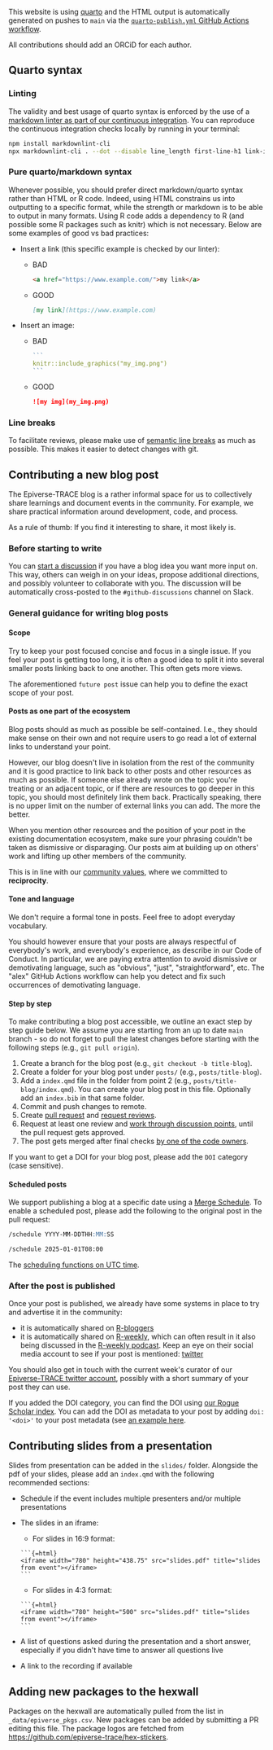 This website is using [quarto](https://quarto.org/)
and the HTML output is automatically generated on pushes to `main`
via the [`quarto-publish.yml` GitHub Actions workflow](https://github.com/epiverse-trace/epiverse-trace.github.io/blob/main/.github/workflows/quarto-publish.yml).

All contributions should add an ORCiD for each author.

## Quarto syntax

### Linting

The validity and best usage of quarto syntax is enforced by the use of a [markdown linter as part of our continuous integration](https://github.com/epiverse-trace/.github/blob/main/workflows/lint-changed-quarto.yaml).
You can reproduce the continuous integration checks locally by running in your terminal:

```sh
npm install markdownlint-cli
npx markdownlint-cli . --dot --disable line_length first-line-h1 link-image-reference-definitions
```

### Pure quarto/markdown syntax

Whenever possible, you should prefer direct markdown/quarto syntax rather than HTML or R code.
Indeed, using HTML constrains us into outputting to a specific format,
while the strength or markdown is to be able to output in many formats.
Using R code adds a dependency to R (and possible some R packages such as knitr) which is not necessary.
Below are some examples of good vs bad practices:

- Insert a link (this specific example is checked by our linter):
  - BAD

    ```html
    <a href="https://www.example.com/">my link</a>
    ```

  - GOOD

    ```md
    [my link](https://www.example.com)
    ```

- Insert an image:
  - BAD

    ````r
    ```
    knitr::include_graphics("my_img.png")
    ```
    ````

  - GOOD

    ```md
    ![my img](my_img.png)
    ```

### Line breaks

To facilitate reviews, please make use of [semantic line breaks](https://sembr.org/) as much as possible.
This makes it easier to detect changes with git.

## Contributing a new blog post

The Epiverse-TRACE blog is a rather informal space for us to collectively share learnings and document events in the community. For example, we share practical information around development, code, and process.

As a rule of thumb: If you find it interesting to share, it most likely is.

### Before starting to write

You can [start a discussion](https://github.com/orgs/epiverse-trace/discussions/new?category=blog-post-ideas) if you have a blog idea you want more input on.
This way, others can weigh in on your ideas, propose additional directions, and possibly volunteer to collaborate with you.
The discussion will be automatically cross-posted to the `#github-discussions` channel on Slack.

### General guidance for writing blog posts

#### Scope

Try to keep your post focused concise and focus in a single issue.
If you feel your post is getting too long,
it is often a good idea to split it into several smaller posts linking back to one another.
This often gets more views.

The aforementioned `future post` issue can help you to define the exact scope of your post.

#### Posts as one part of the ecosystem

Blog posts should as much as possible be self-contained.
I.e., they should make sense on their own
and not require users to go read a lot of external links to understand your point.

However, our blog doesn't live in isolation from the rest of the community
and it is good practice to link back to other posts and other resources as much as possible.
If someone else already wrote on the topic you're treating or an adjacent topic, or if there are resources to go deeper in this topic,
you should most definitely link them back.
Practically speaking, there is no upper limit on the number of external links you can add.
The more the better.

When you mention other resources and the position of your post in the existing documentation ecosystem,
make sure your phrasing couldn't be taken as dismissive or disparaging.
Our posts aim at building up on others' work and lifting up other members of the community.

This is in line with our [community values](https://data.org/news/epiverse-trace-a-values-based-approach-to-open-source-ecosystems/),
where we committed to **reciprocity**.

#### Tone and language

We don't require a formal tone in posts.
Feel free to adopt everyday vocabulary.

You should however ensure that your posts are always respectful of everybody's work,
and everybody's experience, as describe in our Code of Conduct.
In particular, we are paying extra attention to avoid dismissive or demotivating language, such as "obvious", "just", "straightforward", etc.
The "alex" GitHub Actions workflow can help you detect and fix such occurrences of demotivating language.

#### Step by step

To make contributing a blog post accessible, we outline an exact step by step guide below. We assume you are starting from an up to date `main` branch - so do not forget to pull the latest changes before starting with the following steps (e.g., `git pull origin`).

1. Create a branch for the blog post (e.g., `git checkout -b title-blog`).
2. Create a folder for your blog post under `posts/` (e.g., `posts/title-blog`).
3. Add a `index.qmd` file in the folder from point 2 (e.g., `posts/title-blog/index.qmd`). You can create your blog post in this file. Optionally add an `index.bib` in that same folder.
4. Commit and push changes to remote.
5. Create [pull request](https://docs.github.com/en/pull-requests/collaborating-with-pull-requests/proposing-changes-to-your-work-with-pull-requests/creating-a-pull-request) and [request reviews](https://docs.github.com/en/pull-requests/collaborating-with-pull-requests/proposing-changes-to-your-work-with-pull-requests/requesting-a-pull-request-review).
6. Request at least one review and [work through discussion points](https://docs.github.com/en/pull-requests/collaborating-with-pull-requests/reviewing-changes-in-pull-requests/about-pull-request-reviews), until the pull request gets approved.
7. The post gets merged after final checks [by one of the code owners](./CODEOWNERS).

If you want to get a DOI for your blog post, please add the `DOI` category (case sensitive).

#### Scheduled posts

We support publishing a blog at a specific date using a [Merge Schedule](https://github.com/gr2m/merge-schedule-action). To enable a scheduled post, please add the following to the original post in the pull request:

```md
/schedule YYYY-MM-DDTHH:MM:SS

/schedule 2025-01-01T08:00
```

The [scheduling functions on UTC time](https://www.timeanddate.com/worldclock/timezone/utc).

### After the post is published

Once your post is published, we already have some systems in place to try and advertise it in the community:

- it is automatically shared on [R-bloggers](https://www.r-bloggers.com/)
- it is automatically shared on [R-weekly](https://rweekly.org/),
  which can often result in it also being discussed in the [R-weekly podcast](https://rweekly.fireside.fm/).
  Keep an eye on their social media account to see if your post is mentioned: [twitter](https://twitter.com/theRcast)

You should also get in touch with the current week's curator of our [Epiverse-TRACE twitter account](https://twitter.com/Epiverse_TRACE/),
possibly with a short summary of your post they can use.

If you added the DOI category, you can find the DOI using [our Rogue Scholar index](https://rogue-scholar.org/blogs/epiverse_trace). You can add the DOI as metadata to your post by adding `doi: '<doi>'` to your post metadata (see [an example here](https://github.com/epiverse-trace/epiverse-trace.github.io/blob/e63c51b406409eb5e1bf9fc9201606793c3dd7d4/posts/parent-class/index.qmd#L7C1-L8C1).

## Contributing slides from a presentation

Slides from presentation can be added in the `slides/` folder.
Alongside the pdf of your slides, please add an `index.qmd` with the following recommended sections:

- Schedule if the event includes multiple presenters and/or multiple presentations
- The slides in an iframe:
  - For slides in 16:9 format:

  ````
  ```{=html}
  <iframe width="780" height="438.75" src="slides.pdf" title="slides from event"></iframe>
  ```
  ````

  - For slides in 4:3 format:

  ````
  ```{=html}
  <iframe width="780" height="500" src="slides.pdf" title="slides from event"></iframe>
  ```
  ````

- A list of questions asked during the presentation and a short answer,
  especially if you didn't have time to answer all questions live
- A link to the recording if available

## Adding new packages to the hexwall

Packages on the hexwall are automatically pulled from the list in
`_data/epiverse_pkgs.csv`. New packages can be added by submitting a PR editing
this file.
The package logos are fetched from
<https://github.com/epiverse-trace/hex-stickers>.
